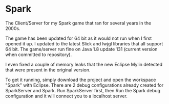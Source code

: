# Spark

The Client/Server for my Spark game that ran for several years in the 2000s.  

The game has been updated for 64 bit as it would not run when I first opened it up.  I updated to the latest Slick and lwjgl libraries that all support 64 bit.  The game/server run fine on Java 1.8 update 131 (current version when committed to repository).

I even fixed a couple of memory leaks that the new Eclipse Mylin detected that were present in the original version.

To get it running, simply download the project and open the workspace "Spark" with Eclipse.  There are 2 debug configurations already created for SparkServer and Spark.  Run SparkServer first, then Run the Spark debug configuration and it will connect you to a localhost server.
